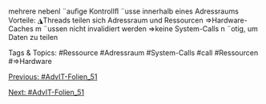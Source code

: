 mehrere nebenl ¨auﬁge Kontrollﬂ ¨usse innerhalb eines Adressraums
Vorteile:
◮Threads teilen sich Adressraum und Ressourcen
⇒Hardware-Caches m ¨ussen nicht invalidiert werden
⇒keine System-Calls n ¨otig, um Daten zu teilen

   Tags & Topics:
   #Ressource
   #Adressraum
   #System-Calls
   #call
   #Ressourcen
   #⇒Hardware

[Previous: #AdvIT-Folien_51](AdvIT-Folien_51.md)

[Next: #AdvIT-Folien_51](AdvIT-Folien_51.md)